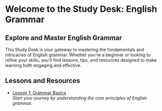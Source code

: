# Welcome to the Study Desk: English Grammar

## Explore and Master English Grammar

This Study Desk is your gateway to mastering the fundamentals and intricacies of English grammar. Whether you're a beginner or looking to refine your skills, you'll find lessons, tips, and resources designed to make learning both engaging and effective.

## Lessons and Resources

- [Lesson 1: Grammar Basics](./study-desk/english/lesson1_grammer)  
  *Start your journey by understanding the core principles of English grammar.*
